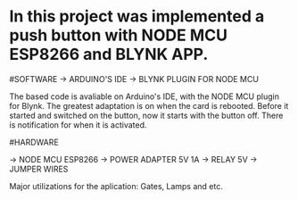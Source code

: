 # In this project was implemented a push button with NODE MCU ESP8266 and BLYNK APP.

#SOFTWARE
-> ARDUINO'S IDE
-> BLYNK PLUGIN FOR NODE MCU

The based code is avaliable on Arduino's IDE, with the NODE MCU plugin for Blynk. The greatest adaptation is on when the card is rebooted. 
Before it started and switched on the button, now it starts with the button off. There is notification for when it is activated.

#HARDWARE 

-> NODE MCU ESP8266
-> POWER ADAPTER 5V 1A
-> RELAY 5V
-> JUMPER WIRES


Major utilizations for the aplication: Gates, Lamps and etc.
